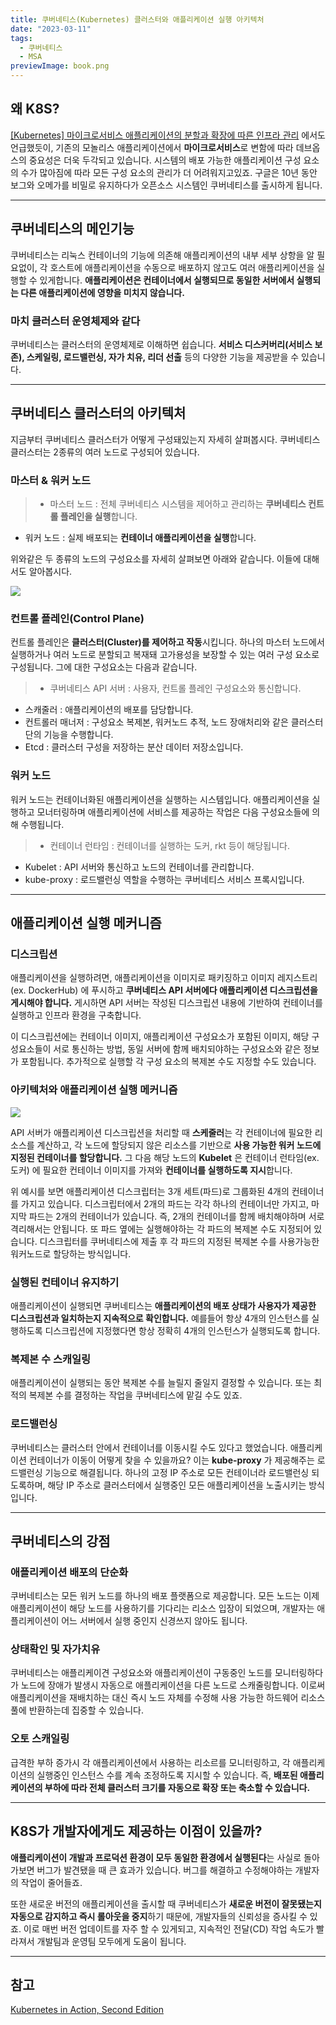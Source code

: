 ```yaml
---
title: 쿠버네티스(Kubernetes) 클러스터와 애플리케이션 실행 아키텍처
date: "2023-03-11"
tags:
  - 쿠버네티스
  - MSA
previewImage: book.png
---
```


## 왜 K8S?

[[Kubernetes] 마이크로서비스 애플리케이션의 분할과 확장에 따른 인프라 관리](https://velog.io/@msung99/Kubernetes-%EB%A7%88%EC%9D%B4%ED%81%AC%EB%A1%9C%EC%84%9C%EB%B9%84%EC%8A%A4-%EC%95%A0%ED%94%8C%EB%A6%AC%EC%BC%80%EC%9D%B4%EC%85%98%EC%9D%98-%EB%B6%84%ED%95%A0%EA%B3%BC-%ED%99%95%EC%9E%A5%EC%97%90-%EB%94%B0%EB%A5%B8-%EC%9D%B8%ED%94%84%EB%9D%BC-%EA%B4%80%EB%A6%AC) 에서도 언급했듯이, 기존의 모놀리스 애플리케이션에서 **마이크로서비스**로 변함에 따라 데브옵스의 중요성은 더욱 두각되고 있습니다. 시스템의 배포 가능한 애플리케이션 구성 요소의 수가 많아짐에 따라 모든 구성 요소의 관리가 더 어려워지고있죠. 구글은 10년 동안 보그와 오메가를 비밀로 유지하다가 오픈소스 시스템인 쿠버네티스를 출시하게 됩니다.

---

## 쿠버네티스의 메인기능

쿠버네티스는 리눅스 컨테이너의 기능에 의존해 애플리케이션의 내부 세부 상항을 알 필요없이, 각 호스트에 애플리케이션을 수동으로 배포하지 않고도 여러 애플리케이션을 실행할 수 있게합니다. **애플리케이션은 컨테이너에서 실행되므로 동일한 서버에서 실행되는 다른 애플리케이션에 영향을 미치지 않습니다.**

### 마치 클러스터 운영체제와 같다

쿠버네티스는 클러스터의 운영체제로 이해하면 쉽습니다. **서비스 디스커버리(서비스 보존), 스케일링, 로드밸런싱, 자가 치유, 리더 선출** 등의 다양한 기능을 제공받을 수 있습니다.

---

## 쿠버네티스 클러스터의 아키텍처

지금부터 쿠버네티스 클러스터가 어떻게 구성돼있는지 자세히 살펴봅시다. 쿠버네티스 클러스터는 2종류의 여러 노드로 구성되어 있습니다.

### 마스터 & 워커 노드

> - 마스터 노드 : 전체 쿠버네티스 시스템을 제어하고 관리하는 **쿠버네티스 컨트롤 플레인을 실행**합니다.

- 워커 노드 : 실제 배포되는 **컨테이너 애플리케이션을 실행**합니다.

위와같은 두 종류의 노드의 구성요소를 자세히 살펴보면 아래와 같습니다. 이들에 대해서도 알아봅시다.

![](https://velog.velcdn.com/images/msung99/post/62f1ff68-026c-4180-b469-a5702d219b81/image.png)

### 컨트롤 플레인(Control Plane)

컨트롤 플레인은 **클러스터(Cluster)를 제어하고 작동**시킵니다. 하나의 마스터 노드에서 실행하거나 여러 노드로 분할되고 복재돼 고가용성을 보장할 수 있는 여러 구성 요소로 구성됩니다. 그에 대한 구성요소는 다음과 같습니다.

> - 쿠버네티스 API 서버 : 사용자, 컨트롤 플레인 구성요소와 통신합니다.

- 스캐줄러 : 애플리케이션의 배포를 담당합니다.
- 컨트롤러 매너저 : 구성요소 복제본, 워커노드 추적, 노드 장애처리와 같은 클러스터단의 기능을 수행합니다.
- Etcd : 클러스터 구성을 저장하는 분산 데이터 저장소입니다.

### 워커 노드

워커 노드는 컨테이너화된 애플리케이션을 실행하는 시스템입니다. 애플리케이션을 실행하고 모너터링하며 애플리케이션에 서비스를 제공하는 작업은 다음 구성요소들에 의해 수행됩니다.

> - 컨테이너 런타임 : 컨테이너를 실행하는 도커, rkt 등이 해당됩니다.

- Kubelet : API 서버와 통신하고 노드의 컨테이너를 관리합니다.
- kube-proxy : 로드밸런싱 역할을 수행하는 쿠버네티스 서비스 프록시입니다.

---

## 애플리케이션 실행 메커니즘

### 디스크립션

애플리케이션을 실행하려면, 애플리케이션을 이미지로 패키징하고 이미지 레지스트리
(ex. DockerHub) 에 푸시하고 **쿠버네티스 API 서버에다 애플리케이션 디스크립션을 게시해야 합니다.** 게시하면 API 서버는 작성된 디스크립션 내용에 기반하여 컨테이너를 실행하고 인프라 환경을 구축합니다.

이 디스크립션에는 컨테이너 이미지, 애플리케이션 구성요소가 포함된 이미지, 해당 구성요소들이 서로 통신하는 방법, 동일 서버에 함께 배치되야하는 구성요소와 같은 정보가 포함됩니다. 추가적으로 실행할 각 구성 요소의 복제본 수도 지정할 수도 있습니다.

### 아키텍처와 애플리케이션 실행 메커니즘

![](https://velog.velcdn.com/images/msung99/post/e3d5dff3-4e99-42d2-948c-af87af61f321/image.png)

API 서버가 애플리케이션 디스크립션을 처리할 때 **스케줄러**는 각 컨테이너에 필요한 리소스를 계산하고, 각 노드에 할당되지 않은 리소스를 기반으로 **사용 가능한 워커 노드에 지정된 컨테이너를 할당합니다.**
그 다음 해당 노드의 **Kubelet** 은 컨테이너 런타임(ex. 도커) 에 필요한 컨테이너 이미지를 가져와 **컨테이너를 실행하도록 지시**합니다.

위 예시를 보면 애플리케이션 디스크립터는 3개 세트(파드)로 그룹화된 4개의 컨테이너를 가지고 있습니다. 디스크립터에서 2개의 파드는 각각 하나의 컨테이너만 가지고, 마지막 파드는 2개의 컨테이너가 있습니다. 즉, 2개의 컨테이너를 함께 배치해야하며 서로 격리해서는 안됩니다.
또 파드 옆에는 실행해야하는 각 파드의 복제본 수도 지정되어 있습니다. 디스크립터를 쿠버네티스에 제출 후 각 파드의 지정된 복제본 수를 사용가능한 워커노드로 할당하는 방식입니다.

### 실행된 컨테이너 유지하기

애플리케이션이 실행되면 쿠버네티스는 **애플리케이션의 배포 상태가 사용자가 제공한 디스크립션과 일치하는지 지속적으로 확인합니다.** 예를들어 항상 4개의 인스턴스를 실행하도록 디스크립션에 지정했다면 항상 정확히 4개의 인스턴스가 실행되도록 합니다.

### 복제본 수 스캐일링

애플리케이션이 실행되는 동안 복제본 수를 늘릴지 줄일지 결정할 수 있습니다. 또는 최적의 복제본 수를 결정하는 작업을 쿠버네티스에 맡길 수도 있죠.

### 로드밸런싱

쿠버네티스는 클러스터 안에서 컨테이너를 이동시킬 수도 있다고 했었습니다. 애플리케이션 컨테이너가 이동이 어떻게 찾을 수 있을까요? 이는 **kube-proxy** 가 제공해주는 로드밸런싱 기능으로 해결됩니다. 하나의 고정 IP 주소로 모든 컨테이너라 로드밸런싱 되도록하며, 해당 IP 주소로 클러스터에서 실행중인 모든 애플리케이션을 노출시키는 방식입니다.

---

## 쿠버네티스의 강점

### 애플리케이션 배포의 단순화

쿠버네티스는 모든 워커 노드를 하나의 배포 플랫폼으로 제공합니다. 모든 노드는 이제 애플리케이션이 해당 노드를 사용하기를 기다리는 리소스 입장이 되었으며, 개발자는 애플리케이션이 어느 서버에서 실행 중인지 신경쓰지 않아도 됩니다.

### 상태확인 및 자가치유

쿠버네티스는 애플리케이견 구성요소와 애플리케이션이 구동중인 노드를 모니터링하다가 노드에 장애가 발생시 자동으로 애플리케이션을 다른 노드로 스캐줄링합니다.
이로써 애플리케이션을 재배치하는 대신 즉시 노드 자체를 수정해 사용 가능한 하드웨어 리소스 풀에 반환하는데 집중할 수 있습니다.

### 오토 스캐일링

급격한 부하 증가시 각 애플리케이션에서 사용하는 리소르를 모니터링하고, 각 애플리케이션의 실행중인 인스턴스 수를 계속 조정하도록 지시할 수 있습니다.
즉, **배포된 애플리케이션의 부하에 따라 전체 클러스터 크기를 자동으로 확장 또는 축소할 수 있습니다.**

---

## K8S가 개발자에게도 제공하는 이점이 있을까?

**애플리케이션이 개발과 프로덕션 환경이 모두 동일한 환경에서 실행된다**는 사실로 돌아가보면 버그가 발견됐을 때 큰 효과가 있습니다. 버그를 해결하고 수정해야하는 개발자의 작업이 줄어들죠.

또한 새로운 버전의 애플리케이션을 출시할 때 쿠버네티스가 **새로운 버전이 잘못됐는지 자동으로 감지하고 즉시 롤아웃을 중지**하기 때문에, 개발자들의 신뢰성을 증사킬 수 있죠. 이로 매번 버전 업데이트를 자주 할 수 있게되고, 지속적인 전달(CD) 작업 속도가 빨라져서 개발팀과 운영팀 모두에게 도움이 됩니다.

---

## 참고

[Kubernetes in Action, Second Edition](https://www.manning.com/books/kubernetes-in-action-second-edition)
